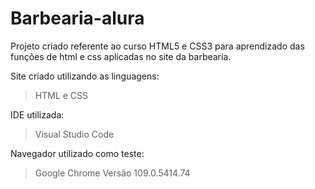 # Barbearia-alura
Projeto criado referente ao curso HTML5 e CSS3 para aprendizado das funções de html e css aplicadas no site da barbearia.

Site criado utilizando as linguagens:
> HTML e CSS

IDE utilizada:
> Visual Studio Code

Navegador utilizado como teste:
> Google Chrome Versão 109.0.5414.74 
